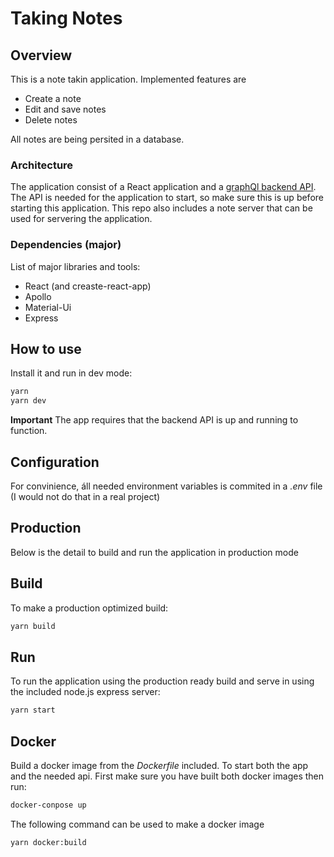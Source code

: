 # Taking Notes

## Overview

This is a note takin application. Implemented features are

-   Create a note
-   Edit and save notes
-   Delete notes

All notes are being persited in a database.

### Architecture

The application consist of a React application and a [graphQl backend API](https://www.google.com).
The API is needed for the application to start, so make sure this is up before starting this application.
This repo also includes a note server that can be used for servering the application.

### Dependencies (major)

List of major libraries and tools:

-   React (and creaste-react-app)
-   Apollo
-   Material-Ui
-   Express

## How to use

Install it and run in dev mode:

```sh
yarn
yarn dev
```

**Important** The app requires that the backend API is up and running to function.

## Configuration

For convinience, áll needed environment variables is commited in a _.env_ file (I would not do that in a real project)

## Production

Below is the detail to build and run the application in production mode

## Build

To make a production optimized build:

```sh
yarn build
```

## Run

To run the application using the production ready build and serve in using the included node.js express server:

```sh
yarn start
```

## Docker

Build a docker image from the _Dockerfile_ included.
To start both the app and the needed api. First make sure you have built both docker images then run:

```sh
docker-conpose up
```

The following command can be used to make a docker image

```sh
yarn docker:build
```
